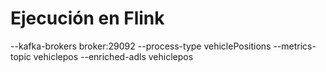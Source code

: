 # Ejecución en Flink

--kafka-brokers broker:29092 --process-type vehiclePositions --metrics-topic vehiclepos --enriched-adls vehiclepos
